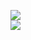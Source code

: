 [![](https://img.shields.io/badge/Made%20With-Github%20Spray-lightgrey.svg?style=for-the-badge&logo=github)](https://github.com/Annihil/github-spray#2133)  
[![](https://i.imgur.com/2DrTn0Z.gif)](https://github.com/Annihil/github-spray)
